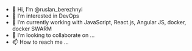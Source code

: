 - 👋 Hi, I’m @ruslan_berezhnyi
- 👀 I’m interested in DevOps
- 🌱 I’m currently working with JavaScript, React.js, Angular JS, docker, docker SWARM
- 💞️ I’m looking to collaborate on ...
- 📫 How to reach me ...

<!---
ruslanSKIF/ruslanSKIF is a ✨ special ✨ repository because its `README.md` (this file) appears on your GitHub profile.
You can click the Preview link to take a look at your changes.
--->
